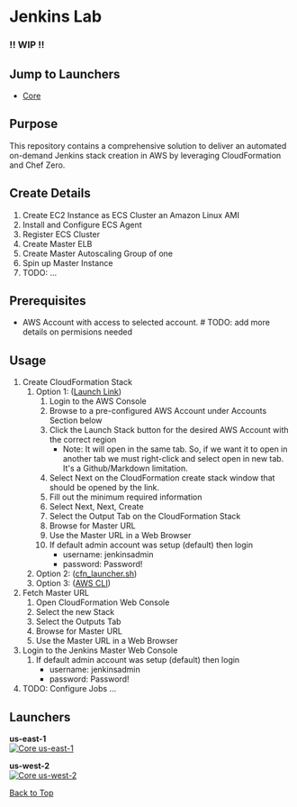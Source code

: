 # Jenkins Lab

### !! WIP !!

## Jump to Launchers
* [Core](#core)

## Purpose
This repository contains a comprehensive solution to deliver an automated on-demand Jenkins stack creation in AWS by leveraging CloudFormation and Chef Zero.

## Create Details
1. Create EC2 Instance as ECS Cluster an Amazon Linux AMI
2. Install and Configure ECS Agent
3. Register ECS Cluster
4. Create Master ELB
5. Create Master Autoscaling Group of one
6. Spin up Master Instance
7. TODO: ...

## Prerequisites
* AWS Account with access to selected account. # TODO: add more details on permisions needed

## Usage
1. Create CloudFormation Stack
    1. Option 1: ([Launch Link](#launchers))
        1. Login to the AWS Console
        2. Browse to a pre-configured AWS Account under Accounts Section below
        3. Click the Launch Stack button for the desired AWS Account with the correct region
            * Note: It will open in the same tab. So, if we want it to open in another tab we must right-click and select open in new tab. It's a Github/Markdown limitation.
        4. Select Next on the CloudFormation create stack window that should be opened by the link.
        5. Fill out the minimum required information
        6. Select Next, Next, Create
        7. Select the Output Tab on the CloudFormation Stack
        8. Browse for Master URL
        9. Use the Master URL in a Web Browser
        10. If default admin account was setup (default) then login
            * username: jenkinsadmin
            * password: Password!
    2. Option 2: ([cfn_launcher.sh](https://github.com/bonusbits/cloudformation_templates/blob/master/extras/cfn_launcher_script/cfn_launcher.sh))
    3. Option 3: ([AWS CLI](https://github.com/bonusbits/cloudformation_templates/blob/master/extras/aws_clid_examples/))
2. Fetch Master URL
    1. Open CloudFormation Web Console
    2. Select the new Stack
    3. Select the Outputs Tab
    4. Browse for Master URL
    5. Use the Master URL in a Web Browser
3. Login to the Jenkins Master Web Console
    1. If default admin account was setup (default) then login
        * username: jenkinsadmin
        * password: Password!
4. TODO: Configure Jobs ...        

## Launchers

**us-east-1**<br>
[![Core us-east-1](https://s3.amazonaws.com/cloudformation-examples/cloudformation-launch-stack.png)](https://console.aws.amazon.com/cloudformation/home?region=us-east-1#/stacks/new?&templateURL=https://s3.amazonaws.com/bonusbits-public/cloudformation-templates/github/jenkins-ec2master-ecsworkers.yml)
  
**us-west-2**<br>
[![Core us-west-2](https://s3.amazonaws.com/cloudformation-examples/cloudformation-launch-stack.png)](https://console.aws.amazon.com/cloudformation/home?region=us-west-2#/stacks/new?&templateURL=https://s3.amazonaws.com/bonusbits-public/cloudformation-templates/github/jenkins-ec2master-ecsworkers.yml)

[Back to Top](#federated-jenkins-launcher)
